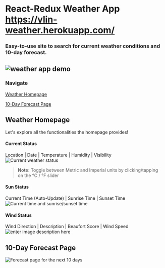 **React-Redux Weather App**
**https://vlin-weather.herokuapp.com/**
===================
### Easy-to-use site to search for current weather conditions and 10-day forecast.

![weather app demo](https://lh3.googleusercontent.com/Om6t10o0q8n95XjWDI9ubm1_6zJjGDaA7IdZxPZ-JmoJIJqtcyhrjDNcIrb1W-bsPSB538YvFo36-kK8zq5yot_lf4vm4Coub8K5VjrL2X-j8beEgW0b466HWsyNQHXnC3Kom3SK6t41VexzUHVFIX6SE1LLIcnksqj99HGUtRHm23ULyYEVuDRWD1In1Ouvf78KmbUtAtko6XUhezzZoc-R091VccdUR5PKpn8m2GLpT39Q1pecwNOZW9wBMhU6FWCh8bVaZ28Ech3YJ24sE8KPfl3IhSQMebgg5Jgvn-GnNlQ780CTEBsx5SQ-hRu9qfVCqTc5u10JMmgyK7lZX0z-6AuhxixeJHp0otTLY6WKWkvimuCvz9VsAuQdKwmKSm-z3LRxYwBAZFsWo2J8Ndzqy9-2o0plaOI8ULtJwLLcqKVW-PZ7Niuw000vMdkiBMTTDVjwOqcXsTN3QuxezYMT6UK9gO5TJeXs0G46BlLKjvMwGxviEdGzt4WDIlKa_8ctKwzClVT0clIfTTL8YkcfWeuQOB63EDEyJR9cD4KMg9DiUBDhndhwwxSpE-hqc3BwRuLXnMYtxJrLmMRdfbn-FBq_eYIE4EhxOFq4VFBoUoQQzKBgjEJnjFSVdgAx4Bv8FuawJ1XtPk9Q5c5wbgA56IHu61KXXg=w1187-h776-no)
----------

### Navigate

[Weather Homepage](https://github.com/linvivian7/yahoo-weather-app#weather-homepage)

[10-Day Forecast Page](https://github.com/linvivian7/yahoo-weather-app#10-day-forecast-page)

Weather Homepage
-------------
Let's explore all the functionalities the homepage provides!

#### Current Status
Location | Date | Temperature | Humidity | Visibility
![Current weather status](https://lh3.googleusercontent.com/1yv_S2IVPydYj1mEKUq08SKq037mLKGfZywoIBXx1q6P2ubClO6cApZCl-NJqHhbJFCVkioXsLK5A4F3Gcoss-QiqjfD9yP6tzj0lkwbfJctiufFXM-67n1P9_2ZoBeXvd07DjxyaZO5oBsHD8S3WT2zqHAb6GTSw5qgPtmU0TchYyB9csMbV8QG3QXLDNgITxCF1z0OjcpciqsWDhfIxzUdc0Y4yIqQ8NOZUb-RarliTwq7RWOoyeHp_eLW60NwsxwiQUpR3L8eCcNDD-C8kMh4GNWUkiS8BD7eACpEX2XIKlsgkIV0ZofKQxufV2kDHrUSUzYf6zeaJd91jj2LLPehIMxw0UucpcdW4mV0VBHkK42umc9gUE-TLp_Og2nzvExqC__06cIoLcPOE-MIpKl7J0oZcV4ggn1PCmY8p1P05AM9esOQKHGBwRbedaGfpKLcsKRuYMEmHAxBkSKn_fvMTJBvmmck5WNIT8oAxDc_CY_FPAMt6beKcxk8Mhlpwk4GVmWO4cUO3_SItxo7AZTUen5PXK2DTfTMLedQE_r9Vk43cEJJql_Opm10dEM9PPRYMnj48NBrHU7B28c9Zxo4wb9AvMfrAl5ZVAu_oBUja3Tfrd6lktDxx73d910JsQwWkOenSM7RNXwRH2BJRcR-eT6Zg4Egvg=w758-h439-no)

> **Note:**
Toggle between Metric and Imperial units by clicking/tapping on the  °C / °F slider

#### Sun Status
Current Time (Auto-Update) | Sunrise Time | Sunset Time
![Current time and sunrise/sunset time](https://lh3.googleusercontent.com/XATWKiyT-f5lVlB_ru4N2IlC5s-CCbk21KMbDRruGR1PKvW-gGsLxjUIeIqG89zHRjwVjmu_z-H2yrBv_f1QY8CHWPwfTxbm_AbCmX4SAL6URCXAmLTcb3e_R0ak7B9ZyuAQsKpChGZk7GJKvHgnpOipP4TEpUr6iV2qXzq_6nsgNCtRBzhKOzmdslxXKJ-NZzHTnUqUm1WTmOLJD5A2MhmCksTSJBo2GcKHpVvvkWxxibhorzgxCUc2EmiDyKJb3pHzJTprUDDJGXDuBuIO2rj-j8wxNjN1hMLwh8eWsnIsmqWcEDi3IiZXbA06dkcdB_H_l5-eCkAp8OpfChneQGndvydsl8Q0oR5d9HwwMYwklt2OcvJOLjkXpqu0JjPR6mRbl0A9oV6DGyQVCslEhuoUyAhWo7PvHMm-BAD91oCz-5UlNVg70aXWIP6g5efGHF8b7kvnwUg4e4f2NO-FsN93PjTUokw2qTXLO5TpvqTVTNxljv-vxVvVTj-151ox6Userzaa6k-UYAii3YA3WAusCo9_HCkHCAfcD46l1gRok8P3SKtlqvgAemwhOs85w99tsziKU6Vwj12R3t24z0SLQF7ic8dfDNa76bKZ2SxQ6e52FTkpA08WmxinNxXUWjx4Bj9YQpQu4SNmUybjL4irEfxn5UIeVg=w758-h396-no)

#### Wind Status
Wind Direction | Description | Beaufort Score | Wind Speed
![enter image description here](https://lh3.googleusercontent.com/03Rz8D2PjMhdKezQYGp3vrg6pKOeai1vkJPPGw3ks4TGjZCj1IlNu3TXhy8jphJwOjQ0CGB0XMJq776iuQiLCYbWuHvCy5nYxtiyDf1gSfZ3kdgDnyntU1_ukHBCLBHXdNlxyAa1fkgjNehy3PnZN8Fhrk2z6JhTiczRbHeNyk1mJVaVZ-DOT6X-6vqAtHitZTXqy5unRsr4psl3uzDofx6QtgLHnm_N13seB2aIeUVnvsVW_DDu41s-71I8zTKGdXZrqWmKUTRHVCcNqoNMFgvcU6-IN9hsQp0JxCv4v2UYM2KG_TY2GajGG5zKHfwnKYtPdyLdDFw1ZerzucoCjMF_9Yp01fUyJH2CloJcbnfOILCdb2Sigxr87bcdrpITxbBYOfn3Ifd--f5SLuC52XvaJux12ZZOq2oVLoQOwiHuw0MDKnOqyrY1HtKTq_J1p01_9ydu6tRLZBvCyoUPaJim8o7ge0yKi81evSnyHalGsYr3Wude-3t2psI2aMUJKYr2HjDqpHWa3cW8mTsCbU5XN313glT9LOrcTy7w5pYuqc7LuBPn6YvQVhjDWTNWht9Do_mHu6SgnJV8e2B5pbKolI_o4mpvwtpqPcNa0AG-UfIHcd9C5_Ny2PoAnaNjO3Bif6N3x1u4xXLd51YuRc6akiOpxFPDjA=w759-h402-no)

10-Day Forecast Page
-------------
![Forecast page for the next 10 days](https://lh3.googleusercontent.com/H-QwoaoWSKz8-XBvPMyd4f7wTukrP8EWc3cECV36LtYIAbjkuRAgGF0rsYf8NTmVuxMrvnMWPp9dihLUEc00rxtCc9Sph-A0I-cGU6twaevAuquezCuYjX7VQd3zmJnFJpGnACgNIf3mqbgbylXjVdk8pxAhL4PWmRRxPj1w0g3fb0EMcO4sdsct17BTwiAWzP80Zqd-p6HXEpwP_22yjQUDZcvGnqtcVd1K14VMLwO_ZE-Lsisj39YidEVuAEIC2n6N7rv-MDgElYMJsGq9C-vnWvDcrUCjrnXOYs5aF21oJ447nFxNgXCeakve_D3NuH_t-f_cw_O_RJLs57F_dzzh_JxXjU99l-lKTOl3lVQHt8Y4ENE-nxhgLMDk4C33oredce6sWxVFcGLFaRSQEavp8d0O_l6-eqXqxCGylR7JpN1DjDwNkm9DdxdokYw_yVOrptg_r9V7juo26lhpxDLfJSURKb1C0IXTMzPzKNTnmv4zF-9RjSh_74mg1F0kARRQlWeiImifworXDOUuK6MM-dMp-DBl-Iafr09kBinZBCzfnWHrX36aFMCRulyaaM_nrwKz5PnOFidnaK_XjCJ9KomBORCJVz_iUMtyyZPlPdjCYRNKhLM1HfwzT5k2SjdqJidP0vp3IZK_7yM0TSDroo_SoOLy2A=w886-h1464-no)
